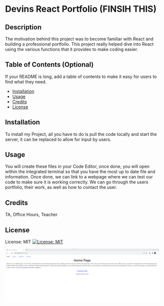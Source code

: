 # Devins React Portfolio (FINSIH THIS)

## Description

The motivation behind this project was to become familiar with React and building a professional portfolio. This project really helped dive into React using the various functions that it provides to make coding easier.

## Table of Contents (Optional)

If your README is long, add a table of contents to make it easy for users to find what they need.

- [Installation](#installation)
- [Usage](#usage)
- [Credits](#credits)
- [License](#license)

## Installation

To install my Project, all you have to do is pull the code locally and start the server, it can be replaced to allow for input by users.

## Usage

You will create these files in your Code Editor, once done, you will open within the integrated terminal so that you have the most up to date file and information. Once done, we can link to a webpage where we can test our code to make sure it is working correctly. We can go through the users portfolio, their work, as well as how to contact the user.

## Credits

TA, Office Hours, Teacher

## License

License: MIT
[![License: MIT](https://img.shields.io/badge/License-MIT-yellow.svg)](https://opensource.org/licenses/MIT)

![Alt text](image.png)